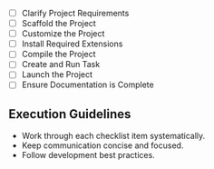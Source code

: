 - [ ] Clarify Project Requirements
- [ ] Scaffold the Project
- [ ] Customize the Project
- [ ] Install Required Extensions
- [ ] Compile the Project
- [ ] Create and Run Task
- [ ] Launch the Project
- [ ] Ensure Documentation is Complete

## Execution Guidelines
- Work through each checklist item systematically.
- Keep communication concise and focused.
- Follow development best practices.
